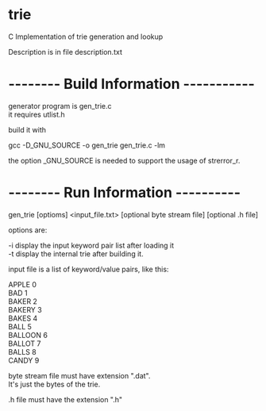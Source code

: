 # trie

C Implementation of trie generation and lookup

Description is in file description.txt

       
# -------- Build Information -----------
 
 generator program is gen_trie.c  
 it requires utlist.h  
 
 build it with  
 
 gcc -D_GNU_SOURCE -o gen_trie gen_trie.c -lm  
 
 the option _GNU_SOURCE is needed to support the usage of strerror_r.  

 
# -------- Run Information ----------

gen_trie [optioms] <input_file.txt> [optional byte stream file] [optional .h file]  

options are:  

-i  display the input keyword pair list after loading it  
-t  display the internal trie after building it.  

input file is a list of keyword/value pairs, like this:  

APPLE 0  
BAD 1  
BAKER 2  
BAKERY 3  
BAKES 4  
BALL 5  
BALLOON 6  
BALLOT 7  
BALLS 8  
CANDY 9  

byte stream file must have extension ".dat".  
It's just the bytes of the trie.  

.h file must have the extension ".h"  

